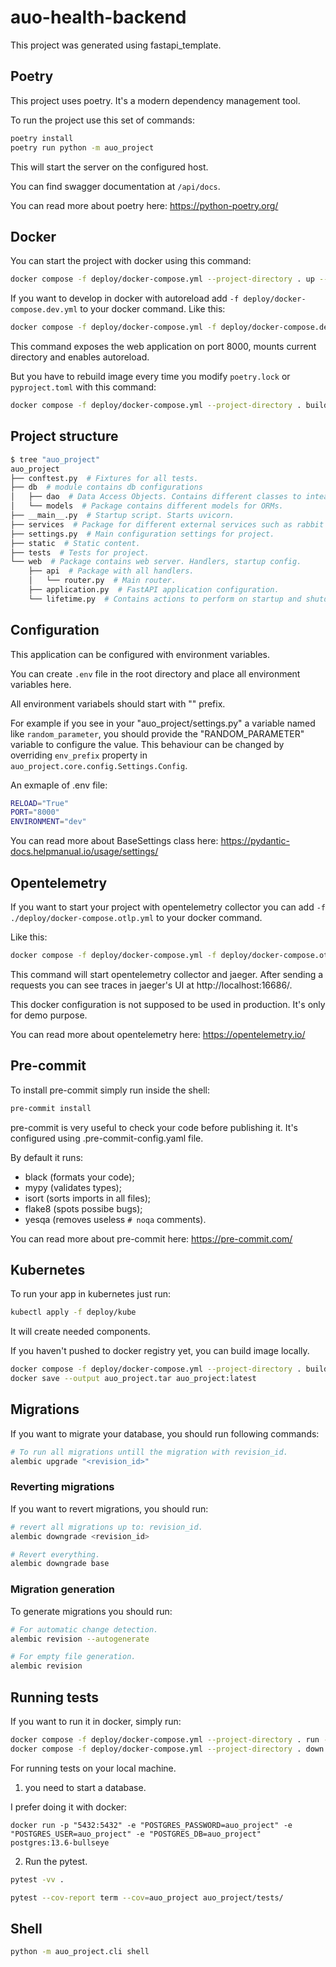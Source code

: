 # auo-health-backend

This project was generated using fastapi_template.

## Poetry

This project uses poetry. It's a modern dependency management
tool.

To run the project use this set of commands:

```bash
poetry install
poetry run python -m auo_project
```

This will start the server on the configured host.

You can find swagger documentation at `/api/docs`.

You can read more about poetry here: https://python-poetry.org/

## Docker

You can start the project with docker using this command:

```bash
docker compose -f deploy/docker-compose.yml --project-directory . up --build
```

If you want to develop in docker with autoreload add `-f deploy/docker-compose.dev.yml` to your docker command.
Like this:

```bash
docker compose -f deploy/docker-compose.yml -f deploy/docker-compose.dev.yml --project-directory . up
```

This command exposes the web application on port 8000, mounts current directory and enables autoreload.

But you have to rebuild image every time you modify `poetry.lock` or `pyproject.toml` with this command:

```bash
docker compose -f deploy/docker-compose.yml --project-directory . build
```

## Project structure

```bash
$ tree "auo_project"
auo_project
├── conftest.py  # Fixtures for all tests.
├── db  # module contains db configurations
│   ├── dao  # Data Access Objects. Contains different classes to inteact with database.
│   └── models  # Package contains different models for ORMs.
├── __main__.py  # Startup script. Starts uvicorn.
├── services  # Package for different external services such as rabbit or redis etc.
├── settings.py  # Main configuration settings for project.
├── static  # Static content.
├── tests  # Tests for project.
└── web  # Package contains web server. Handlers, startup config.
    ├── api  # Package with all handlers.
    │   └── router.py  # Main router.
    ├── application.py  # FastAPI application configuration.
    └── lifetime.py  # Contains actions to perform on startup and shutdown.
```

## Configuration

This application can be configured with environment variables.

You can create `.env` file in the root directory and place all
environment variables here.

All environment variabels should start with "" prefix.

For example if you see in your "auo_project/settings.py" a variable named like
`random_parameter`, you should provide the "RANDOM_PARAMETER"
variable to configure the value. This behaviour can be changed by overriding `env_prefix` property
in `auo_project.core.config.Settings.Config`.

An exmaple of .env file:
```bash
RELOAD="True"
PORT="8000"
ENVIRONMENT="dev"
```

You can read more about BaseSettings class here: https://pydantic-docs.helpmanual.io/usage/settings/
## Opentelemetry

If you want to start your project with opentelemetry collector
you can add `-f ./deploy/docker-compose.otlp.yml` to your docker command.

Like this:

```bash
docker compose -f deploy/docker-compose.yml -f deploy/docker-compose.otlp.yml --project-directory . up
```

This command will start opentelemetry collector and jaeger.
After sending a requests you can see traces in jaeger's UI
at http://localhost:16686/.

This docker configuration is not supposed to be used in production.
It's only for demo purpose.

You can read more about opentelemetry here: https://opentelemetry.io/

## Pre-commit

To install pre-commit simply run inside the shell:
```bash
pre-commit install
```

pre-commit is very useful to check your code before publishing it.
It's configured using .pre-commit-config.yaml file.

By default it runs:
* black (formats your code);
* mypy (validates types);
* isort (sorts imports in all files);
* flake8 (spots possibe bugs);
* yesqa (removes useless `# noqa` comments).


You can read more about pre-commit here: https://pre-commit.com/

## Kubernetes
To run your app in kubernetes
just run:
```bash
kubectl apply -f deploy/kube
```

It will create needed components.

If you haven't pushed to docker registry yet, you can build image locally.

```bash
docker compose -f deploy/docker-compose.yml --project-directory . build
docker save --output auo_project.tar auo_project:latest
```

## Migrations
If you want to migrate your database, you should run following commands:
```bash
# To run all migrations untill the migration with revision_id.
alembic upgrade "<revision_id>"
```

### Reverting migrations

If you want to revert migrations, you should run:
```bash
# revert all migrations up to: revision_id.
alembic downgrade <revision_id>

# Revert everything.
alembic downgrade base
```

### Migration generation

To generate migrations you should run:
```bash
# For automatic change detection.
alembic revision --autogenerate

# For empty file generation.
alembic revision
```

## Running tests

If you want to run it in docker, simply run:

```bash
docker compose -f deploy/docker-compose.yml --project-directory . run --rm api pytest -vv .
docker compose -f deploy/docker-compose.yml --project-directory . down
```

For running tests on your local machine.
1. you need to start a database.

I prefer doing it with docker:
```
docker run -p "5432:5432" -e "POSTGRES_PASSWORD=auo_project" -e "POSTGRES_USER=auo_project" -e "POSTGRES_DB=auo_project" postgres:13.6-bullseye
```


2. Run the pytest.
```bash
pytest -vv .
```

```bash
pytest --cov-report term --cov=auo_project auo_project/tests/
```

## Shell
```bash
python -m auo_project.cli shell
```
